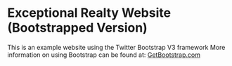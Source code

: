 # Exceptional Realty Website (Bootstrapped Version)

This is an example website using the Twitter Bootstrap V3 framework
More information on using Bootstrap can be found at: [GetBootstrap.com](http://getbootstrap.com)


